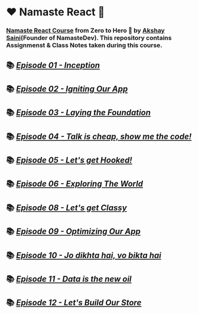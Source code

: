 # ❤️ Namaste React 🙏

### [Namaste React Course](https://courses.namastedev.com/learn/Namaste-React) from Zero to Hero 🚀 by [Akshay Saini](https://www.linkedin.com/in/akshaymarch7/)(Founder of NamasteDev). This repository contains Assignmenst & Class Notes taken during this course.

## 📚 [_Episode 01 - Inception_](./Episode%2001%20-%20Inception/)

## 📚 [_Episode 02 - Igniting Our App_](./Episode%2002%20-%20Igniting%20Our%20App/)

## 📚 [_Episode 03 - Laying the Foundation_](./Episode%2003%20-%20Laying%20the%20Foundation/)

## 📚 [_Episode 04 - Talk is cheap, show me the code!_](./Episode%2004%20-%20Talk%20is%20cheap%2C%20show%20me%20the%20code!/)

## 📚 [_Episode 05 - Let's get Hooked!_](./Episode%2005%20-%20Let's%20get%20Hooked/)

## 📚 [_Episode 06 - Exploring The World_](./Episode%2006%20-%20Exploring%20The%20World/)

## 📚 [_Episode 08 - Let's get Classy_](./Episode%2008%20-%20Let's%20Get%20Classy/)

## 📚 [_Episode 09 - Optimizing Our App_](./Episode%2009%20-%20Optimising%20Our%20App/)

## 📚 [_Episode 10 - Jo dikhta hai, vo bikta hai_](./Episode%2010%20-%20Jo%20dikhta%20hai,%20vo%20bikta%20hai/)

## 📚 [_Episode 11 - Data is the new oil_](./Episode%2011%20-%20Data%20is%20the%20new%20oil/)

## 📚 [_Episode 12 - Let's Build Our Store_](./Episode%2012%20-%20Let's%20Build%20Our%20Store/)
